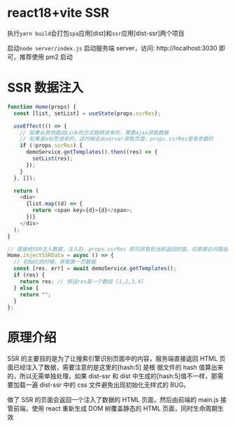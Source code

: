 # react18+vite SSR

执行`yarn build`会打包`spa`应用[dist]和`ssr`应用[dist-ssr]两个项目

启动`node server/index.js` 启动服务端 server，访问: http://localhost:3030 即可，推荐使用 pm2 启动

# SSR 数据注入

```javascript
function Home(props) {
  const [list, setList] = useState(props.ssrRes);

  useEffect(() => {
    // 如果从其他路由Link的方式跳转进来的，需要ajax获取数据
    // 如果是a标签进来的，这时候会从server获取页面，props.ssrRes是有参数的
    if (!props.ssrRes) {
      demoService.getTemplates().then((res) => {
        setList(res);
      });
    }
  }, []);

  return (
    <div>
      {list.map((d) => {
        return <span key={d}>{d}</span>;
      })}
    </div>
  );
}

// 直接给SSR注入数据，注入后，props.ssrRes 即可获取到当前返回的值，仅直接访问路由有效
Home.injectSSRData = async () => {
  // 初始化的时候，获取第一页数据
  const [res, err] = await demoService.getTemplates();
  if (res) {
    return res; // 假设res是一个数组 [1,2,3,4]
  } else {
    return "";
  }
};
```

# 原理介绍

SSR 的主要目的是为了让搜索引擎识别页面中的内容，服务端直接返回 HTML 页面已经注入了数据，需要注意的是这里的[hash:5] 是根
据文件的 hash 值算出来的，所以无需单独处理，如果 dist-ssr 和 dist 中生成的[hash:5]值不一样，那需要加载一遍 dist-ssr 中的
css 文件避免出现初始化无样式的 BUG。

做了 SSR 的页面会返回一个注入了数据的 HTML 页面，然后由前端的 main.js 接管前端，使用 react 重新生成 DOM 树覆盖静态的
HTML 页面，同时生命周期生效
